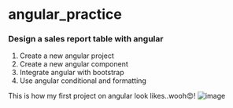 # angular_practice
<h3>Design a sales report table with angular</h3>

1) Create a new angular project
2) Create a new angular component
3) Integrate angular with bootstrap
4) Use angular conditional and formatting

This is how my first project on angular look likes..wooh😍!
![image](https://user-images.githubusercontent.com/100702414/213785143-12c859ca-6345-4d7c-b6a7-5fd2bbeb7ef1.png)

